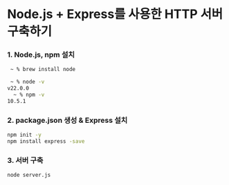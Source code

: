 # Node.js + Express를 사용한 HTTP 서버 구축하기



### 1. Node.js, npm 설치
``` bash
 ~ % brew install node    

 ~ % node -v
v22.0.0
  ~ % npm -v
10.5.1
```

### 2. package.json 생성 & Express 설치
``` bash
npm init -y
npm install express -save
```

### 3. 서버 구축
``` bash
node server.js
```